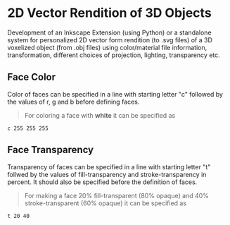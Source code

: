 # 2D Vector Rendition of 3D Objects

Development of an Inkscape Extension (using Python) or a standalone system for personalized 2D vector form rendition (to .svg files) of a 3D voxelized object (from .obj files) using color/material file information, transformation, different choices of projection, lighting, transparency etc.

## Face Color

Color of faces can be specified in a line with starting letter "c" followed by the values of r, g and b before defining faces. 
>For coloring a face with **white** it can be specified as
```
c 255 255 255
```
## Face Transparency

Transparency of faces can be specified in a line with starting letter "t" follwed by the values of fill-transparency and stroke-transparency in percent. It should also be specified before the definition of faces.
>For making a face 20% fill-transparent (80% opaque) and 40% stroke-transparent (60% opaque) it can be specified as
```
t 20 40
```
